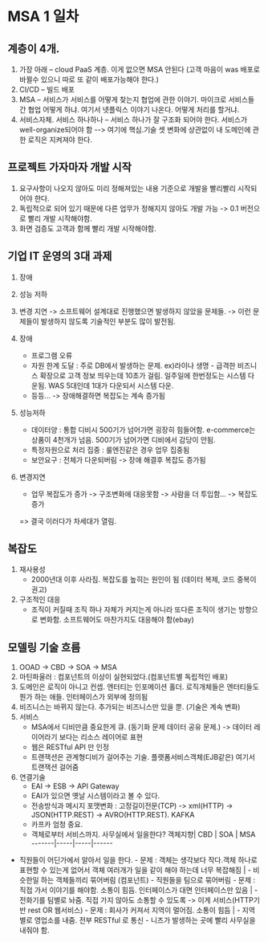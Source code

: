 # MSA 1 일차
## 계층이 4개.
1. 가장 아래 – cloud PaaS 계층. 이게 없으면 MSA 안된다
(고객 마음이 was 배포로 바뀔수 있으니 따로 또 같이 배포가능해야 한다.)
2. CI/CD – 빌드 배포
3. MSA – 서비스가 서비스를 어떻게 찾는지 협업에 관한 이야기. 마이크로 서비스들간 협업 어떻게 하냐. 여기서 넷플릭스 이야기 나온다. 어떻게 처리를 할거냐. 
4. 서비스자체. 서비스 하나하나 – 서비스 하나가 잘 구조화 되어야 한다. 서비스가 well-organize되어야 함
--> 여기에 핵심.기술 셋 변화에 상관없이 내 도메인에 관한 로직은 지켜져야 한다.

## 프로젝트 가자마자 개발 시작
1. 요구사항이 나오지 않아도 미리 정해져있는 내용 기준으로 개발을 빨리빨리 시작되어야 한다.
2. 독립적으로 되어 있기 때문에 다른 업무가 정해지지 않아도 개발 가능 -> 0.1 버전으로 빨리 개발 시작해야함.
3. 화면 검증도 고객과 함께 빨리 개발 시작해야함.

## 기업 IT 운영의 3대 과제
1. 장애
2. 성능 저하
3. 변경 지연
-> 소프트웨어 설계대로 진행했으면 발생하지 않았을 문제들.
-> 이런 문제들이 발생하지 않도록 기술적인 부분도 많이 발전됨.

1. 장애
    - 프로그램 오류
    - 자원 한계 도달 : 주로 DB에서 발생하는 문제. ex)라이나 생명 - 급격한 비즈니스 확장으로 고객 정보 띄우는데 10초가 걸림. 일주일에 한번정도는 시스템 다운됨. WAS 5대인데 1대가 다운되서 시스템 다운.
    - 등등...
  -> 장애해결하면 복잡도는 계속 증가됨

2. 성능저하
    - 데이터양 : 통합 디비시 500기가 넘어가면 굉장히 힘들어함. e-commerce는 상품이 4천개가 넘음. 500기가 넘어가면 디비에서 감당이 안됨.
    - 특정자원으로 처리 집중 : 룰엔진같은 경우 업무 집중됨
    - 보안요구 : 전체가 다운되버림
  -> 장애 해결후 복잡도 증가됨

3. 변경지연
    - 업무 복잡도가 증가 -> 구조변화에 대응못함 -> 사람을 더 투입함... 
    -> 복잡도 증가
  
    => 결국 이러다가 차세대가 열림.
    
## 복잡도
1. 재사용성
    - 2000년대 이후 사라짐. 복잡도를 높히는 원인이 됨 (데이터 복제, 코드 중복이 권고)
2. 구조적인 대응
    - 조직이 커질때 조직 하나 자체가 커지는게 아니라 또다른 조직이 생기는 방향으로 변화함. 소프트웨어도 마찬가지도 대응해야 함(ebay)

## 모델링 기술 흐름
1. OOAD -> CBD -> SOA -> MSA
2. 마틴파울러 : 컴포넌트의 이상이 실현되었다.(컴포넌트별 독립적인 배포)
3. 도메인은 로직이 아니고 컨셉. 엔터티는 인포메이션 홀더. 로직개체들은 엔터티들도 뭔가 하는 애들. 인터페이스가 외부에 정의됨
4. 비즈니스는 바뀌지 않는다. 추가되는 비즈니스만 있을 뿐. (기술은 계속 변화)
5. 서비스
    - MSA에서 디비만큼 중요한게 큐. (동기화 문제 데이터 공유 문제.) -> 데이터 레이어라기 보다는 리소스 레이어로 표현
    - 웹은 RESTful API 만 인정
    - 트랜잭션은 관계형디비가 걸어주는 기술. 플랫폼서비스객체(EJB같은) 여기서 트랜잭션 걸어줌
6. 연결기술
    - EAI -> ESB -> API Gateway
    - EAI가 있으면 옛날 시스템이라고 볼 수 있다.
    - 전송방식과 메시지 포맷변화 : 고정길이전문(TCP) -> xml(HTTP) -> JSON(HTTP.REST) -> AVRO(HTTP.REST). KAFKA
    - 카프카 엄청 중요.
    - 객체로부터 서비스까지.
    사무실에서 일을한다?
객체지향| CBD | SOA | MSA
-------|-----|-----|------
 - 직원들이 어딘가에서 알아서 일을 한다. - 문제 : 객체는 생각보다 작다.객체 하나로 표현할 수 있는게 없어서 객체 여러개가 일을 같이 해야 하는데 너무 복잡해짐 | - 비슷한일 하는 객체들끼리 묶어버림 (컴포넌트) - 직원들을 팀으로 묶어버림 - 문제 : 직접 가서 이야기를 해야함. 소통이 힘듬. 인터페이스가 대면 인터페이스만 있음 | - 전화기를 팀별로 놔줌. 직접 가지 않아도 소통할 수 있도록 -> 이게 서비스(HTTP기반 rest OR 웹서비스) - 문제 : 회사가 커져서 지역이 멀어짐. 소통이 힘듬 | - 지역별로 영업소를 내줌. 전부 RESTful 로 통신 - 니즈가 발생하는 곳에 빨리 사무실을 내줘야 함. 
